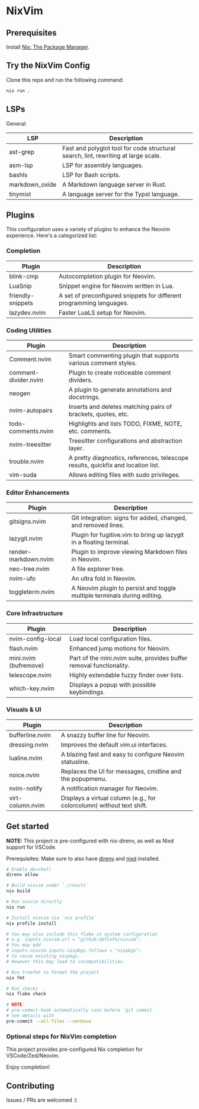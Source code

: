 # NixVim

## Prerequisites

Install [Nix: The Package Manager](https://nixos.org/download/).

## Try the NixVim Config

Clone this repo and run the following command:

```bash
nix run .
```

## LSPs

General:

| LSP            | Description                                                                        |
| -------------- | ---------------------------------------------------------------------------------- |
| ast-grep       | Fast and polyglot tool for code structural search, lint, rewriting at large scale. |
| asm-lsp        | LSP for assembly languages.                                                        |
| bashls         | LSP for Bash scripts.                                                              |
| markdown_oxide | A Markdown language server in Rust.                                                |
| tinymist       | A language server for the Typst language.                                          |

## Plugins

This configuration uses a variety of plugins to enhance the Neovim experience.
Here's a categorized list:

### Completion

| Plugin            | Description                                                          |
| ----------------- | -------------------------------------------------------------------- |
| blink-cmp         | Autocompletion plugin for Neovim.                                    |
| LuaSnip           | Snippet engine for Neovim written in Lua.                            |
| friendly-snippets | A set of preconfigured snippets for different programming languages. |
| lazydev.nvim      | Faster LuaLS setup for Neovim.                                       |

### Coding Utilities

| Plugin               | Description                                                                      |
| -------------------- | -------------------------------------------------------------------------------- |
| Comment.nvim         | Smart commenting plugin that supports various comment styles.                    |
| comment-divider.nvim | Plugin to create noticeable comment dividers.                                    |
| neogen               | A plugin to generate annotations and docstrings.                                 |
| nvim-autopairs       | Inserts and deletes matching pairs of brackets, quotes, etc.                     |
| todo-comments.nvim   | Highlights and lists TODO, FIXME, NOTE, etc. comments.                           |
| nvim-treesitter      | Treesitter configurations and abstraction layer.                                 |
| trouble.nvim         | A pretty diagnostics, references, telescope results, quickfix and location list. |
| vim-suda             | Allows editing files with sudo privileges.                                       |

### Editor Enhancements

| Plugin               | Description                                                              |
| -------------------- | ------------------------------------------------------------------------ |
| gitsigns.nvim        | Git integration: signs for added, changed, and removed lines.            |
| lazygit.nvim         | Plugin for fugitive.vim to bring up lazygit in a floating terminal.      |
| render-markdown.nvim | Plugin to improve viewing Markdown files in Neovim.                      |
| neo-tree.nvim        | A file explorer tree.                                                    |
| nvim-ufo             | An ultra fold in Neovim.                                                 |
| toggleterm.nvim      | A Neovim plugin to persist and toggle multiple terminals during editing. |

### Core Infrastructure

| Plugin                | Description                                                         |
| --------------------- | ------------------------------------------------------------------- |
| nvim-config-local     | Load local configuration files.                                     |
| flash.nvim            | Enhanced jump motions for Neovim.                                   |
| mini.nvim (bufremove) | Part of the mini.nvim suite, provides buffer removal functionality. |
| telescope.nvim        | Highly extendable fuzzy finder over lists.                          |
| which-key.nvim        | Displays a popup with possible keybindings.                         |

### Visuals & UI

| Plugin           | Description                                                           |
| ---------------- | --------------------------------------------------------------------- |
| bufferline.nvim  | A snazzy buffer line for Neovim.                                      |
| dressing.nvim    | Improves the default vim.ui interfaces.                               |
| lualine.nvim     | A blazing fast and easy to configure Neovim statusline.               |
| noice.nvim       | Replaces the UI for messages, cmdline and the popupmenu.              |
| nvim-notify      | A notification manager for Neovim.                                    |
| virt-column.nvim | Displays a virtual column (e.g., for colorcolumn) without text shift. |

## Get started

**NOTE:** This project is pre-configured with nix-direnv, as well as Nixd
support for VSCode.

Prerequisites: Make sure to also have [direnv](https://direnv.net) and
[nixd](https://github.com/nix-community/nixd) installed.

```bash
# Enable devshell
direnv allow

# Build nixvim under `./result`
nix build

# Run nixvim directly
nix run

# Install nixvim via `nix profile`
nix profile install

# You may also include this flake in system configuration
# e.g. inputs.nixvim.url = "github:definfo/nixvim";
# You may add
# inputs.nixvim.inputs.nixpkgs.follows = "nixpkgs";
# to reuse existing nixpkgs.
# However this may lead to incompatibilities.

# Run treefmt to format the project
nix fmt

# Run checks
nix flake check

# NOTE:
# pre-commit-hook automatically runs before `git commit`
# See details with
pre-commit --all-files --verbose
```

### Optional steps for NixVim completion

This project provides pre-configured Nix completion for VSCode/Zed/Neovim.

Enjoy completion!

## Contributing

Issues / PRs are welcomed :)
